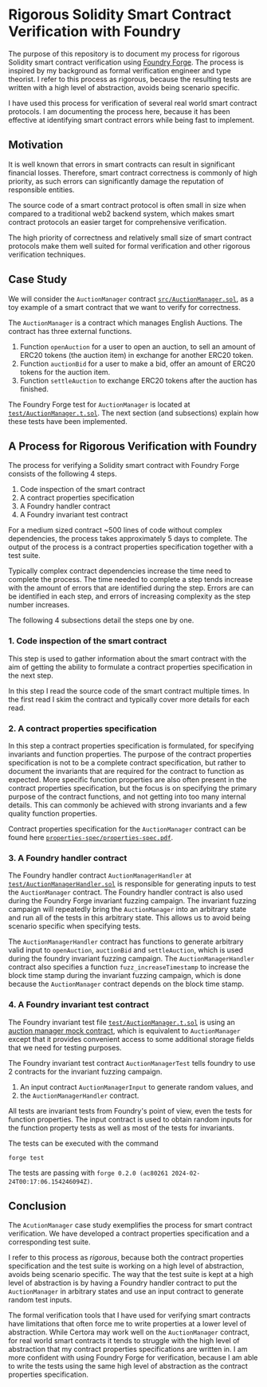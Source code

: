 # Rigorous Solidity Smart Contract Verification with Foundry

The purpose of this repository is to document my process for rigorous Solidity smart contract verification using [Foundry Forge](https://book.getfoundry.sh/forge/tests). The process is inspired by my background as formal verification engineer and type theorist. I refer to this process as rigorous, because the resulting tests are written with a high level of abstraction, avoids being scenario specific.

I have used this process for verification of several real world smart contract protocols. I am documenting the process here, because it has been effective at identifying smart contract errors while being fast to implement.

## Motivation

It is well known that errors in smart contracts can result in significant financial losses. Therefore, smart contract correctness is commonly of high priority, as such errors can significantly damage the reputation of responsible entities.

The source code of a smart contract protocol is often small in size when compared to a traditional web2 backend system, which makes smart contract protocols an easier target for comprehensive verification.

The high priority of correctness and relatively small size of smart contract protocols make them well suited for formal verification and other rigorous verification techniques.

## Case Study

We will consider the `AuctionManager` contract [`src/AuctionManager.sol`](src/AuctionManager.sol), as a toy example of a smart contract that we want to verify for correctness.

The `AuctionManager` is a contract which manages English Auctions. The contract has three external functions.

1. Function `openAuction` for a user to open an auction, to sell an amount of ERC20 tokens (the auction item) in exchange for another ERC20 token.
2. Function `auctionBid` for a user to make a bid, offer an amount of ERC20 tokens for the auction item.
3. Function `settleAuction` to exchange ERC20 tokens after the auction has finished.

The Foundry Forge test for `AuctionManager` is located at [`test/AuctionManager.t.sol`](test/AuctionManager.t.sol). The next section (and subsections) explain how these tests have been implemented.

## A Process for Rigorous Verification with Foundry

The process for verifying a Solidity smart contract with Foundry Forge consists of the following 4 steps.

1. Code inspection of the smart contract
2. A contract properties specification
3. A Foundry handler contract
4. A Foundry invariant test contract

For a medium sized contract ~500 lines of code without complex dependencies, the process takes approximately 5 days to complete. The output of the process is a contract properties specification together with a test suite.

Typically complex contract dependencies increase the time need to complete the process. The time needed to complete a step tends increase with the amount of errors that are identified during the step. Errors are can be identified in each step, and errors of increasing complexity as the step number increases.

The following 4 subsections detail the steps one by one.

### 1. Code inspection of the smart contract

This step is used to gather information about the smart contract with the aim of getting the ability to formulate a contract properties specification in the next step.

In this step I read the source code of the smart contract multiple times. In the first read I skim the contract and typically cover more details for each read.

### 2. A contract properties specification

In this step a contract properties specification is formulated, for specifying invariants and function properties. The purpose of the contract properties specification is not to be a complete contract specification, but rather to document the invariants that are required for the contract to function as expected. More specific function properties are also often present in the contract properties specification, but the focus is on specifying the primary purpose of the contract functions, and not getting into too many internal details. This can commonly be achieved with strong invariants and a few quality function properties.

Contract properties specification for the `AuctionManager` contract can be found here [`properties-spec/properties-spec.pdf`](properties-spec/properties-spec.pdf).

### 3. A Foundry handler contract

The Foundry handler contract `AuctionManagerHandler` at [`test/AuctionManagerHandler.sol`](test/AuctionManagerHandler.sol) is responsible for generating inputs to test the `AuctionManager` contract. The Foundry handler contract is also used during the Foundry Forge invariant fuzzing campaign. The invariant fuzzing campaign will repeatedly bring the `AuctionManager` into an arbitrary state and run all of the tests in this arbitrary state. This allows us to avoid being scenario specific when specifying tests.

The `AuctionManagerHandler` contract has functions to generate arbitrary valid input to `openAuction`, `auctionBid` and `settleAuction`, which is used during the foundry invariant fuzzing campaign. The `AuctionManagerHandler` contract also specifies a function `fuzz_increaseTimestamp` to increase the block time stamp during the invariant fuzzing campaign, which is done because the `AuctionManager` contract depends on the block time stamp.

### 4. A Foundry invariant test contract

The Foundry invariant test file [`test/AuctionManager.t.sol`](test/AuctionManager.t.sol) is using an [auction manager mock contract](test/AuctionManagerMock.sol), which is equivalent to `AuctionManager` except that it provides convenient access to some additional storage fields that we need for testing purposes.

The Foundry invariant test contract `AuctionManagerTest` tells foundry to use 2 contracts for the invariant fuzzing campaign.

1. An input contract `AuctionManagerInput` to generate random values, and
2. the `AuctionManagerHandler` contract.

All tests are invariant tests from Foundry's point of view, even the tests for function properties. The input contract is used to obtain random inputs for the function property tests as well as most of the tests for invariants.

The tests can be executed with the command
```
forge test
```

The tests are passing with `forge 0.2.0 (ac80261 2024-02-24T00:17:06.154246094Z)`.

## Conclusion

The `AcutionManager` case study exemplifies the process for smart contract verification. We have developed a contract properties specification and a corresponding test suite.

I refer to this process as *rigorous*, because both the contract properties specification and the test suite is working on a high level of abstraction, avoids being scenario specific. The way that the test suite is kept at a high level of abstraction is by having a Foundry handler contract to put the `AuctionManager` in arbitrary states and use an input contract to generate random test inputs.

The formal verification tools that I have used for verifying smart contracts have limitations that often force me to write properties at a lower level of abstraction. While Certora may work well on the `AuctionManager` contract, for real world smart contracts it tends to struggle with the high level of abstraction that my contract properties specifications are written in. I am more confident with using Foundry Forge for verification, because I am able to write the tests using the same high level of abstraction as the contract properties specification.
